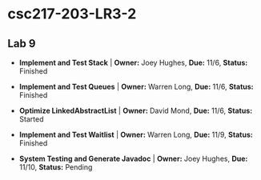 # csc217-203-LR3-2

## Lab 9

- **Implement and Test Stack** | **Owner:** Joey Hughes, **Due:** 11/6, **Status:** Finished

- **Implement and Test Queues** | **Owner:** Warren Long, **Due:** 11/6, **Status:** Finished

- **Optimize LinkedAbstractList** | **Owner:** David Mond, **Due:** 11/6, **Status:** Started

- **Implement and Test Waitlist** | **Owner:** Warren Long, **Due:** 11/9, **Status:** Finished

- **System Testing and Generate Javadoc** | **Owner:** Joey Hughes, **Due:** 11/10, **Status:** Pending
